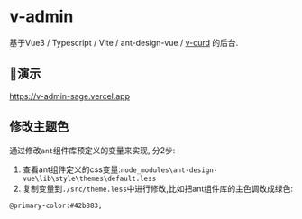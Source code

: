 # v-admin
基于Vue3 / Typescript / Vite / ant-design-vue / [v-curd](https://github.com/any86/v-curd) 的后台. 


## 🚀演示
https://v-admin-sage.vercel.app


## 修改主题色
通过修改`ant`组件库预定义的变量来实现, 分2步:
1. 查看ant组件定义的css变量:`node_modules\ant-design-vue\lib\style\themes\default.less`
2. 复制变量到`./src/theme.less`中进行修改,比如把ant组件库的主色调改成绿色:

```less
@primary-color:#42b883;
```